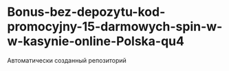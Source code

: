 # Bonus-bez-depozytu-kod-promocyjny-15-darmowych-spin-w-w-kasynie-online-Polska-qu4
Автоматически созданный репозиторий
